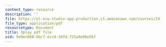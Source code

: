 ```yaml
---
content_type: resource
description: ''
file: https://ol-ocw-studio-app-production.s3.amazonaws.com/courses/24-912-black-matters-introduction-to-black-studies-spring-2017/9e9ec898bbc7ecc410fd725a9e98e5bf_-Cve_SI6LQs.pdf
file_type: application/pdf
resourcetype: Document
title: 3play pdf file
uid: 9e9ec898-bbc7-ecc4-10fd-725a9e98e5bf
---
```

